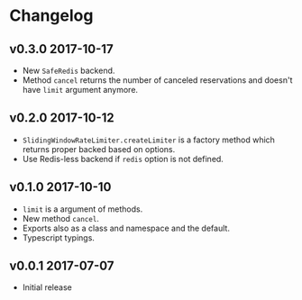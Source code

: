 # Changelog

## v0.3.0 2017-10-17

  * New `SafeRedis` backend.
  * Method `cancel` returns the number of canceled reservations and doesn't
    have `limit` argument anymore.

## v0.2.0 2017-10-12

  * `SlidingWindowRateLimiter.createLimiter` is a factory method which returns
    proper backed based on options.
  * Use Redis-less backend if `redis` option is not defined.

## v0.1.0 2017-10-10

  * `limit` is a argument of methods.
  * New method `cancel`.
  * Exports also as a class and namespace and the default.
  * Typescript typings.

## v0.0.1 2017-07-07

  * Initial release
